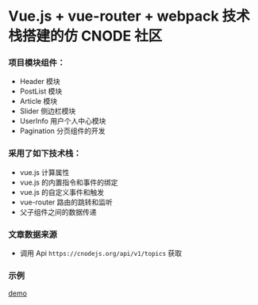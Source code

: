 # Vue.js + vue-router + webpack 技术栈搭建的仿 CNODE 社区

### 项目模块组件：
- Header 模块
- PostList 模块
- Article 模块
- Slider 侧边栏模块
- UserInfo 用户个人中心模块
- Pagination 分页组件的开发

### 采用了如下技术栈：
- vue.js 计算属性
- vue.js 的内置指令和事件的绑定
- vue.js 的自定义事件和触发
- vue-router 路由的跳转和监听
- 父子组件之间的数据传递

### 文章数据来源
- 调用 Api `https://cnodejs.org/api/v1/topics`  获取

### 示例
[demo](https://alvinyw.github.io/)
